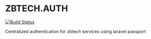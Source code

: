 # ZBTECH.AUTH

[![Build Status](https://travis-ci.com/zbtechph/auth.zbtech.svg?token=uqyMkrJpgrzqEAutRUeU&branch=master)](https://travis-ci.com/zbtechph/auth.zbtech)

Centralized authentication for zbtech services using laravel passport